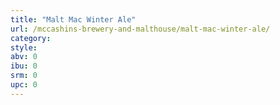 ```yaml
---
title: "Malt Mac Winter Ale"
url: /mccashins-brewery-and-malthouse/malt-mac-winter-ale/
category: 
style: 
abv: 0
ibu: 0
srm: 0
upc: 0
---
```


